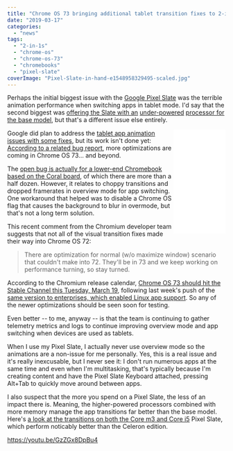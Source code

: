 ```yaml
---
title: "Chrome OS 73 bringing additional tablet transition fixes to 2-in-1 Chromebooks, Pixel Slate"
date: "2019-03-17"
categories: 
  - "news"
tags: 
  - "2-in-1s"
  - "chrome-os"
  - "chrome-os-73"
  - "chromebooks"
  - "pixel-slate"
coverImage: "Pixel-Slate-in-hand-e1548958329495-scaled.jpg"
---
```


Perhaps the initial biggest issue with the [Google Pixel Slate](https://www.aboutchromebooks.com/reviews/google-pixel-slate-review/) was the terrible animation performance when switching apps in tablet mode. I'd say that the second biggest was [offering the Slate with an](https://www.aboutchromebooks.com/news/celeron-pixel-slate-review-video/) [under-powered](https://www.aboutchromebooks.com/news/celeron-pixel-slate-review-video/) [processor for the base model](https://www.aboutchromebooks.com/news/celeron-pixel-slate-review-video/), but that's a different issue else entirely.

<iframe style="width:120px;height:240px;" marginwidth="0" marginheight="0" scrolling="no" frameborder="0" align="right" src="//ws-na.amazon-adsystem.com/widgets/q?ServiceVersion=20070822&amp;OneJS=1&amp;Operation=GetAdHtml&amp;MarketPlace=US&amp;source=ac&amp;ref=qf_sp_asin_til&amp;ad_type=product_link&amp;tracking_id=aboutchromebo-20&amp;marketplace=amazon&amp;region=US&amp;placement=B07JWCHWRM&amp;asins=B07JWCHWRM&amp;linkId=023e2446228afbe24a1e2ea14ffc64ef&amp;show_border=true&amp;link_opens_in_new_window=true&amp;price_color=333333&amp;title_color=0066c0&amp;bg_color=ffffff"></iframe>

Google did plan to address the [tablet app animation issues with some fixes](https://www.aboutchromebooks.com/news/pixel-slate-tablet-animation-lag-fix/), but its work isn't done yet: [According to a related bug report](https://bugs.chromium.org/p/chromium/issues/detail?id=932887), more optimizations are coming in Chrome OS 73... and beyond.

The [open bug is actually for a lower-end Chromebook based on the Coral board](https://crbug.com/932887), of which there are more than a half dozen. However, it relates to choppy transitions and dropped framerates in overview mode for app switching. One workaround that helped was to disable a Chrome OS flag that causes the background to blur in overmode, but that's not a long term solution.

This recent comment from the Chromium developer team suggests that not all of the visual transition fixes made their way into Chrome OS 72:

> There are optimization for normal (w/o maximize window) scenario that couldn't make into 72. They'll be in 73 and we keep working on performance turning, so stay turned.

According to the Chromium release calendar, [Chrome OS 73 should hit the Stable Channel this Tuesday, March 19](https://chromiumdash.appspot.com/schedule), following last week's push of the [same version to enterprises, which enabled Linux app support](https://www.aboutchromebooks.com/news/chrome-os-73-brings-linux-app-support-managed-guest-sessions-to-enterprises/). So any of the newer optimizations should be seen soon for testing.

Even better -- to me, anyway -- is that the team is continuing to gather telemetry metrics and logs to continue improving overview mode and app switching when devices are used as tablets.

When I use my Pixel Slate, I actually never use overview mode so the animations are a non-issue for me personally. Yes, this is a real issue and it's really inexcusable, but I never see it: I don't run numerous apps at the same time and even when I'm multitasking, that's typically because I'm creating content and have the Pixel Slate Keyboard attached, pressing Alt+Tab to quickly move around between apps.

I also suspect that the more you spend on a Pixel Slate, the less of an impact there is. Meaning, the higher-powered processors combined with more memory manage the app transitions far better than the base model. Here's [a look at the transitions on both the Core m3 and Core i5](https://www.aboutchromebooks.com/news/pixel-slate-core-m3-vs-i5-performance-video/) Pixel Slate, which perform noticably better than the Celeron edition.

https://youtu.be/GzZGx8DpBu4
